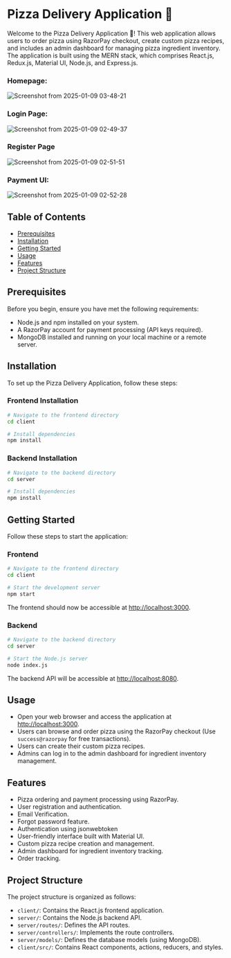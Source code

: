 # Pizza Delivery Application 🍕

Welcome to the Pizza Delivery Application 🍕! This web application allows users to order pizza using RazorPay checkout, create custom pizza recipes, and includes an admin dashboard for managing pizza ingredient inventory. The application is built using the MERN stack, which comprises React.js, Redux.js, Material UI, Node.js, and Express.js.

### Homepage:
![Screenshot from 2025-01-09 03-48-21](https://github.com/user-attachments/assets/4f429de2-241b-4d16-afeb-9f5550f14330)

### Login Page:
![Screenshot from 2025-01-09 02-49-37](https://github.com/user-attachments/assets/5a85b805-2d95-40b4-a20a-0fb84925b283)

### Register Page
![Screenshot from 2025-01-09 02-51-51](https://github.com/user-attachments/assets/f57dd785-8719-4fba-8d36-c262717bef45)

### Payment UI:
![Screenshot from 2025-01-09 02-52-28](https://github.com/user-attachments/assets/24c1881e-72f8-4a6f-8826-d657b41937bb)


## Table of Contents
- [Prerequisites](#prerequisites)
- [Installation](#installation)
- [Getting Started](#getting-started)
- [Usage](#usage)
- [Features](#features)
- [Project Structure](#project-structure)

## Prerequisites

Before you begin, ensure you have met the following requirements:

- Node.js and npm installed on your system.
- A RazorPay account for payment processing (API keys required).
- MongoDB installed and running on your local machine or a remote server.

## Installation

To set up the Pizza Delivery Application, follow these steps:

### Frontend Installation

```bash
# Navigate to the frontend directory
cd client

# Install dependencies
npm install
```

### Backend Installation

```bash
# Navigate to the backend directory
cd server

# Install dependencies
npm install
```

## Getting Started

Follow these steps to start the application:

### Frontend

```bash
# Navigate to the frontend directory
cd client

# Start the development server
npm start
```

The frontend should now be accessible at [http://localhost:3000](http://localhost:3000).

### Backend

```bash
# Navigate to the backend directory
cd server

# Start the Node.js server
node index.js
```

The backend API will be accessible at [http://localhost:8080](http://localhost:8080).

## Usage

- Open your web browser and access the application at [http://localhost:3000](http://localhost:3000).
- Users can browse and order pizza using the RazorPay checkout (Use `success@razorpay` for free transactions).
- Users can create their custom pizza recipes.
- Admins can log in to the admin dashboard for ingredient inventory management.

## Features

- Pizza ordering and payment processing using RazorPay.
- User registration and authentication.
- Email Verification.
- Forgot password feature.
- Authentication using jsonwebtoken
- User-friendly interface built with Material UI.
- Custom pizza recipe creation and management.
- Admin dashboard for ingredient inventory tracking.
- Order tracking.

## Project Structure

The project structure is organized as follows:

- `client/`: Contains the React.js frontend application.
- `server/`: Contains the Node.js backend API.
- `server/routes/`: Defines the API routes.
- `server/controllers/`: Implements the route controllers.
- `server/models/`: Defines the database models (using MongoDB).
- `client/src/`: Contains React components, actions, reducers, and styles.
